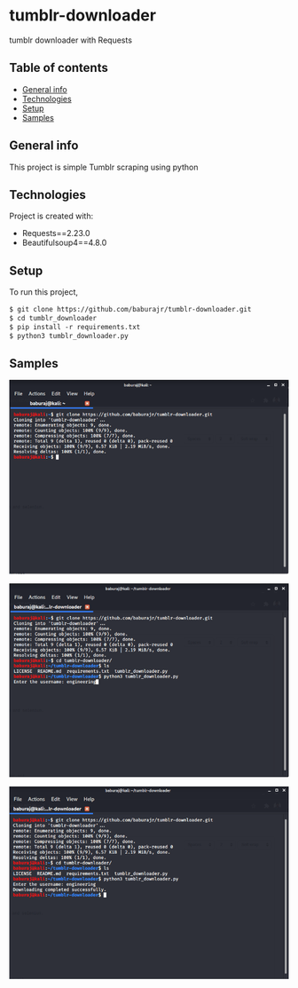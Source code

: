# tumblr-downloader
tumblr downloader with Requests 
## Table of contents
* [General info](#general-info)
* [Technologies](#technologies)
* [Setup](#setup)
* [Samples](#samples)

## General info
This project is simple Tumblr scraping using python
	
## Technologies
Project is created with:
* Requests==2.23.0
* Beautifulsoup4==4.8.0
	
## Setup
To run this project,

```
$ git clone https://github.com/baburajr/tumblr-downloader.git
$ cd tumblr_downloader
$ pip install -r requirements.txt
$ python3 tumblr_downloader.py
```
## Samples

![Alt Text](https://github.com/baburajr/tumblr-downloader/blob/master/tumblr1.png)

![Alt Text](https://github.com/baburajr/tumblr-downloader/blob/master/tumblr2.png)

![Alt Text](https://github.com/baburajr/tumblr-downloader/blob/master/tumblr3.png)
